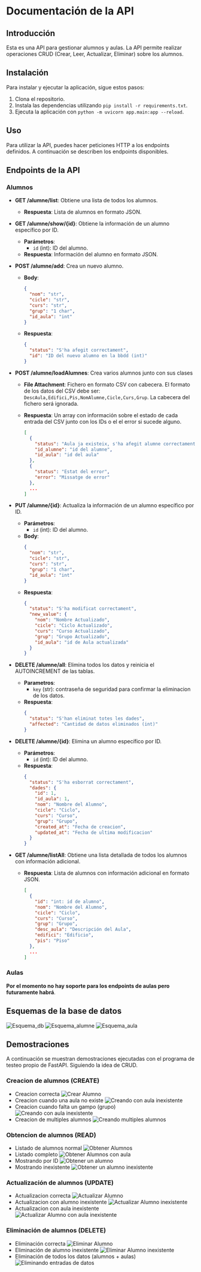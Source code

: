 # Documentación de la API

## Introducción

Esta es una API para gestionar alumnos y aulas. La API permite realizar operaciones CRUD (Crear, Leer, Actualizar, Eliminar) sobre los alumnos.

## Instalación

Para instalar y ejecutar la aplicación, sigue estos pasos:

1. Clona el repositorio.
2. Instala las dependencias utilizando `pip install -r requirements.txt`.
3. Ejecuta la aplicación con `python -m uvicorn app.main:app --reload`.
<!-- python -m uvicorn api.main:app --reload --port 80 -->

## Uso

Para utilizar la API, puedes hacer peticiones HTTP a los endpoints definidos. A continuación se describen los endpoints disponibles.

## Endpoints de la API

### Alumnos

- **GET /alumne/list**: Obtiene una lista de todos los alumnos.
  - **Respuesta**: Lista de alumnos en formato JSON.

- **GET /alumne/show/{id}**: Obtiene la información de un alumno específico por ID.
  - **Parámetros**: 
    - `id` (int): ID del alumno.
  - **Respuesta**: Información del alumno en formato JSON.

- **POST /alumne/add**: Crea un nuevo alumno.
  - **Body**: 
    ```json
    {
      "nom": "str",
      "cicle": "str",
      "curs": "str",
      "grup": "1 char",
      "id_aula": "int"
    }
    ```
  - **Respuesta**: 
    ```json
    {
      "status": "S'ha afegit correctament",
      "id": "ID del nuevo alumno en la bbdd (int)"
    }
    ```

- **POST /alumne/loadAlumnes**: Crea varios alumnos junto con sus clases
  - **File Attachment**: Fichero en formato CSV con cabecera.
    El formato de los datos del CSV debe ser: `DescAula,Edifici,Pis,NomAlumne,Cicle,Curs,Grup`.
    La cabecera del fichero será ignorada.
  
  - **Respuesta**: Un array con información sobre el estado de cada entrada del CSV junto con los IDs o el el error si sucede alguno.
    ```json
    [
      {
        "status": "Aula ja existeix, s'ha afegit alumne correctament",
        "id_alumne": "id del alumne",
        "id_aula": "id del aula"
      },
      {
        "status": "Estat del error",
        "error": "Missatge de error"
      },
      ...
    ]
    ```

- **PUT /alumne/{id}**: Actualiza la información de un alumno específico por ID.
  - **Parámetros**: 
    - `id` (int): ID del alumno.
  - **Body**: 
    ```json
    {
      "nom": "str",
      "cicle": "str",
      "curs": "str",
      "grup": "1 char",
      "id_aula": "int"
    }
    ```
  - **Respuesta**: 
    ```json
    {
      "status": "S'ha modificat correctament",
      "new_value": {
        "nom": "Nombre Actualizado",
        "cicle": "Ciclo Actualizado",
        "curs": "Curso Actualizado",
        "grup": "Grupo Actualizado",
        "id_aula": "id de Aula actualizada"
      }
    }
    ```

- **DELETE /alumne/all**: Elimina todos los datos y reinicia el AUTOINCREMENT de las tablas.
  - **Parametros**:
    - `key` (str): contraseña de seguridad para confirmar la eliminacion de los datos.
  - **Respuesta**:
    ```json
    {
      "status": "S'han eliminat totes les dades",
      "affected": "Cantidad de datos eliminados (int)"
    }
    ```

- **DELETE /alumne/{id}**: Elimina un alumno específico por ID.
  - **Parámetros**: 
    - `id` (int): ID del alumno.
  - **Respuesta**: 
    ```json
    {
      "status": "S'ha esborrat correctament",
      "dades": {
        "id": 1,
        "id_aula": 1,
        "nom": "Nombre del Alumno",
        "cicle": "Ciclo",
        "curs": "Curso",
        "grup": "Grupo",
        "created_at": "Fecha de creacion",
        "updated_at": "Fecha de ultima modificacion"
      }
    }
    ```

- **GET /alumne/listAll**: Obtiene una lista detallada de todos los alumnos con información adicional.
  - **Respuesta**: Lista de alumnos con información adicional en formato JSON.
    ```json
    [
      {
        "id": "int: id de alumno",
        "nom": "Nombre del Alumno",
        "cicle": "Ciclo",
        "curs": "Curso",
        "grup": "Grupo",
        "desc_aula": "Descripción del Aula",
        "edifici": "Edificio",
        "pis": "Piso"
      },
      ...
    ]
    ```


### Aulas

**Por el momento no hay soporte para los endpoints de aulas pero futuramente habrá**. <br>

## Esquemas de la base de datos

![Esquema_db](./api/docs/imgs/database_schema.png)
![Esquema_alumne](./api/docs/imgs/table_alumne.png)
![Esquema_aula](./api/docs/imgs/table_aula.png)

## Demostraciones

A continuación se muestran demostraciones ejecutadas con el programa de testeo propio de FastAPI. Siguiendo la idea de CRUD.

### Creacion de alumnos (CREATE)
- Creacion correcta
![Crear Alumno](./api/docs/imgs/add_correcte.png)
- Creacion cuando una aula no existe
![Creando con aula inexistente](./api/docs/imgs/add_aula_incorrecta.png)
- Creacion cuando falta un gampo (grupo)
![Creando con aula inexistente](./api/docs/imgs/add_sense_grup.png)
- Creacion de multiples alumnos
![Creando multiples alumnos](./api/docs/imgs/loadAlumnes.png)

### Obtencion de alumnos (READ)
- Listado de alumnos normal
![Obtener Alumnos](./api/docs/imgs/list.png)
- Listado completo
![Obtener Alumnos con aula](./api/docs/imgs/listAll.png)
- Mostrando por ID
![Obtener un alumno](./api/docs/imgs/show_3.png)
- Mostrando inexistente
![Obtener un alumno inexistente](./api/docs/imgs/show_4.png)

### Actualización de alumnos (UPDATE)
- Actualizacion correcta
![Actualizar Alumno](./api/docs/imgs/put_correcte.png)
- Actualizacion con alumno inexistente
![Actualizar Alumno inexistente](./api/docs/imgs/put_sense_alumne.png)
- Actualizacion con aula inexistente
![Actualizar Alumno con aula inexistente](./api/docs/imgs/put_sense_aula.png)

### Eliminación de alumnos (DELETE)
- Eliminación correcta
![Eliminar Alumno](./api/docs/imgs/detele_correcte.png)
- Eliminación de alumno inexistente
![Eliminar Alumno inexistente](./api/docs/imgs/delete_sense_alumne.png)
- Eliminación de todos los datos (alumnos + aulas)
![Eliminando entradas de datos](./api/docs/imgs/delete_all.png)



